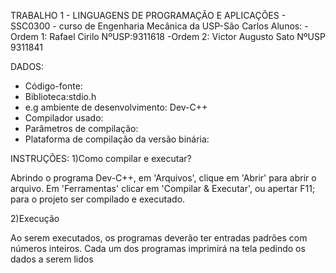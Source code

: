 TRABALHO 1 - LINGUAGENS DE PROGRAMAÇÃO E APLICAÇÕES - SSC0300 - curso de Engenharia Mecânica da USP-São Carlos
Alunos: 
-Ordem 1: Rafael Cirilo        NºUSP:9311618
-Ordem 2: Victor Augusto Sato  NºUSP 9311841

DADOS:
- Código-fonte:
- Biblioteca:stdio.h
- e.g ambiente de desenvolvimento: Dev-C++
- Compilador usado:
- Parâmetros de compilação:
- Plataforma de compilação da versão binária:


INSTRUÇÕES:
1)Como compilar e executar?

Abrindo o programa Dev-C++, em 'Arquivos', clique em 'Abrir' para abrir o arquivo.
Em 'Ferramentas' clicar em 'Compilar & Executar', ou apertar F11; para o projeto ser compilado e executado.

2)Execução

Ao serem executados, os programas deverão ter entradas padrões com números inteiros.
Cada um dos programas imprimirá na tela pedindo os dados a serem lidos
